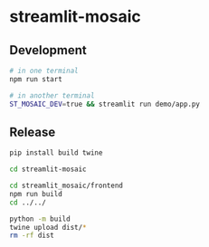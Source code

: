 # streamlit-mosaic

## Development

```sh
# in one terminal
npm run start

# in another terminal
ST_MOSAIC_DEV=true && streamlit run demo/app.py
```

## Release

```sh
pip install build twine

cd streamlit-mosaic

cd streamlit_mosaic/frontend
npm run build
cd ../../

python -m build
twine upload dist/*
rm -rf dist
```
